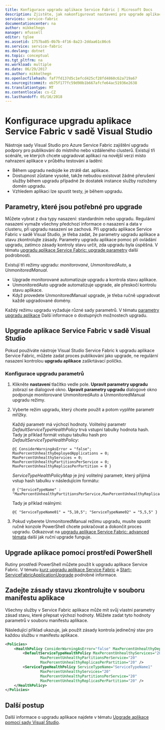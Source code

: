 ```yaml
---
title: Konfigurace upgradu aplikace Service Fabric | Microsoft Docs
description: Zjistěte, jak nakonfigurovat nastavení pro upgrade aplikace Service Fabric pomocí sady Microsoft Visual Studio.
services: service-fabric
documentationcenter: na
author: mikkelhegn
manager: mfussell
editor: tglee
ms.assetid: 1757ba85-0b7b-4f16-8a23-2ddaa61c86c6
ms.service: service-fabric
ms.devlang: dotnet
ms.topic: conceptual
ms.tgt_pltfrm: na
ms.workload: multiple
ms.date: 06/29/2017
ms.author: mikkelhegn
ms.openlocfilehash: faf7fd137d5c1efcd425cf28fd4860c62a719a67
ms.sourcegitcommit: eb75f177fc59d90b1b667afcfe64ac51936e2638
ms.translationtype: MT
ms.contentlocale: cs-CZ
ms.lasthandoff: 05/16/2018
---
```

# <a name="configure-the-upgrade-of-a-service-fabric-application-in-visual-studio"></a>Konfigurace upgradu aplikace Service Fabric v sadě Visual Studio
Nástroje sady Visual Studio pro Azure Service Fabric zajištění upgradu podpory pro publikování do místního nebo vzdáleného clusterů. Existují tři scénáře, ve kterých chcete upgradovat aplikaci na novější verzi místo nahrazení aplikace v průběhu testování a ladění:

* Během upgradu nedojde ke ztrátě dat. aplikace.
* Dostupnost zůstane vysoké, takže nebudou existovat žádné přerušení služby během upgradu případné že dostatek instance služby rozloženy domén upgradu.
* Vzhledem aplikaci lze spustit testy, je během upgradu.

## <a name="parameters-needed-to-upgrade"></a>Parametry, které jsou potřebné pro upgrade
Můžete vybrat z dva typy nasazení: standardním nebo upgradu. Regulární nasazení vymaže všechny předchozí informace o nasazení a data v clusteru, při upgradu nasazení se zachová. Při upgradu aplikace Service Fabric v sadě Visual Studio, je třeba zadat, že parametry upgradu aplikace a stavu zkontrolujte zásady. Parametry upgradu aplikace pomoc při ovládání upgradu, zatímco zásady kontroly stavu určit, zda upgradu byla úspěšná. V tématu [upgradu aplikace Service Fabric: upgrade parametry](service-fabric-application-upgrade-parameters.md) další podrobnosti.

Existují tři režimy upgradu: *monitorované*, *UnmonitoredAuto*, a *UnmonitoredManual*.

* Upgrade monitorované automatizuje upgradu a kontrola stavu aplikace.
* UnmonitoredAuto upgrade automatizuje upgrade, ale přeskočí kontrolu stavu aplikace.
* Když provedete UnmonitoredManual upgrade, je třeba ručně upgradovat každé upgradované domény.

Každý režimu upgradu vyžaduje různé sady parametrů. V tématu [parametry upgradu aplikace](service-fabric-application-upgrade-parameters.md) Další informace o dostupných možnostech upgradu.

## <a name="upgrade-a-service-fabric-application-in-visual-studio"></a>Upgrade aplikace Service Fabric v sadě Visual Studio
Pokud používáte nástroje Visual Studio Service Fabric k upgradu aplikace Service Fabric, můžete zadat proces publikování jako upgrade, ne regulární nasazení kontrolou **upgradu aplikace** zaškrtávací políčko.

### <a name="to-configure-the-upgrade-parameters"></a>Konfigurace upgradu parametrů
1. Klikněte **nastavení** tlačítko vedle pole. **Upravit parametry upgradu** zobrazí se dialogové okno. **Upravit parametry upgradu** dialogové okno podporuje monitorované UnmonitoredAuto a UnmonitoredManual upgradu režimy.
2. Vyberte režim upgradu, který chcete použít a potom vyplňte parametr mřížky.

    Každý parametr má výchozí hodnoty. Volitelný parametr *DefaultServiceTypeHealthPolicy* trvá vstupní tabulky hodnota hash. Tady je příklad formát vstupu tabulku hash pro *DefaultServiceTypeHealthPolicy*:

    ```
    @{ ConsiderWarningAsError = "false"; MaxPercentUnhealthyDeployedApplications = 0; MaxPercentUnhealthyServices = 0; MaxPercentUnhealthyPartitionsPerService = 0; MaxPercentUnhealthyReplicasPerPartition = 0 }
    ```

    *ServiceTypeHealthPolicyMap* je jiný volitelný parametr, který přijímá vstup hash tabulku v následujícím formátu:

    ```    
    @ {"ServiceTypeName" : "MaxPercentUnhealthyPartitionsPerService,MaxPercentUnhealthyReplicasPerPartition,MaxPercentUnhealthyServices"}
    ```

    Tady je příklad reálnými:

    ```
    @{ "ServiceTypeName01" = "5,10,5"; "ServiceTypeName02" = "5,5,5" }
    ```
3. Pokud vyberete UnmonitoredManual režimu upgradu, musíte spustit ručně konzole PowerShell chcete pokračovat a dokončit proces upgradu. Odkazovat na [upgradu aplikace Service Fabric: advanced témata](service-fabric-application-upgrade-advanced.md) další jak ruční upgrade funguje.

## <a name="upgrade-an-application-by-using-powershell"></a>Upgrade aplikace pomocí prostředí PowerShell
Rutiny prostředí PowerShell můžete použít k upgradu aplikace Service Fabric. V tématu [kurz upgradu aplikace Service Fabric](service-fabric-application-upgrade-tutorial.md) a [Start-ServiceFabricApplicationUpgrade](https://msdn.microsoft.com/library/mt125975.aspx) podrobné informace.

## <a name="specify-a-health-check-policy-in-the-application-manifest-file"></a>Zadejte zásady stavu zkontrolujte v souboru manifestu aplikace
Všechny služby v Service Fabric aplikace může mít svůj vlastní parametry zásad stavu, které přepsat výchozí hodnoty. Můžete zadat tyto hodnoty parametrů v souboru manifestu aplikace.

Následující příklad ukazuje, jak použít zásady kontrola jedinečný stav pro každou službu v manifestu aplikace.

```xml
<Policies>
    <HealthPolicy ConsiderWarningAsError="false" MaxPercentUnhealthyDeployedApplications="20">
        <DefaultServiceTypeHealthPolicy MaxPercentUnhealthyServices="20"               
                MaxPercentUnhealthyPartitionsPerService="20"
                MaxPercentUnhealthyReplicasPerPartition="20" />
        <ServiceTypeHealthPolicy ServiceTypeName="ServiceTypeName1"
                MaxPercentUnhealthyServices="20"
                MaxPercentUnhealthyPartitionsPerService="20"
                MaxPercentUnhealthyReplicasPerPartition="20" />      
    </HealthPolicy>
</Policies>
```
## <a name="next-steps"></a>Další postup
Další informace o upgradu aplikace najdete v tématu [Upgrade aplikace pomocí sady Visual Studio](service-fabric-application-upgrade-tutorial.md).
